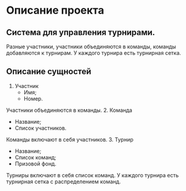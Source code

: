 # Описание проекта

## Система для управления турнирами.

Разные участники, участники объединяются в команды, команды добавляются к турнирам. У каждого турнира есть турнирная сетка.

## Описание сущностей

1. Участник
   - Имя;
   - Номер.

Участники объединяются в команды.
2. Команда
   - Название;
   - Список участников.

Команды включают в себя участников.
3. Турнир
   - Название;
   - Список команд;
   - Призовой фонд.

Турниры включают в себя список команд. У каждого турнира есть турнирная сетка с распределением команд.
